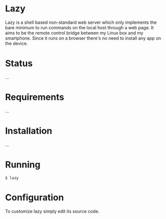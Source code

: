 Lazy
====
Lazy is a shell based non-standard web server which only implements the bare
minimum to run commands on the local host through a web page. It aims to be
the remote control bridge between my Linux box and my smartphone. Since it
runs on a browser there's no need to install any app on the device.

Status
======
...

Requirements
============
...

Installation
============
...

Running
=======
```
$ lazy
```

Configuration
=============
To customize lazy simply edit its source code.
